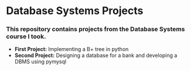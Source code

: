 # Database Systems Projects

### This repository contains projects from the Database Systems course I took.

- **First Project:** Implementing a B+ tree in python
- **Second Project:** Designing a database for a bank and developing a DBMS using pymysql
